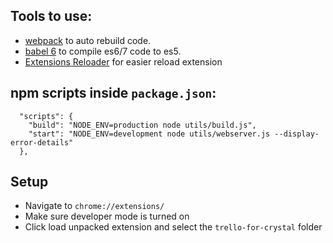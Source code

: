 ## Tools to use:
- [webpack](https://github.com/petehunt/webpack-howto) to auto rebuild code.
- [babel 6](http://babeljs.io/docs/setup/#webpack) to compile es6/7 code to es5.
- [Extensions Reloader](https://chrome.google.com/webstore/detail/extensions-reloader/fimgfedafeadlieiabdeeaodndnlbhid) for easier reload extension


## npm scripts inside `package.json`:
```
  "scripts": {
    "build": "NODE_ENV=production node utils/build.js",
    "start": "NODE_ENV=development node utils/webserver.js --display-error-details"
  },
```

## Setup
* Navigate to `chrome://extensions/`
* Make sure developer mode is turned on
* Click load unpacked extension and select the `trello-for-crystal` folder

